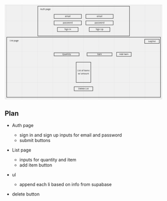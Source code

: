 ![wireframe](/assets/wireframe.png)

## Plan

-   Auth page

    -   sign in and sign up inputs for email and password
    -   submit buttons

-   List page
    -   inputs for quantity and item
    -   add item button
-   ul
    -   append each li based on info from supabase
-   delete button
